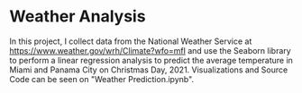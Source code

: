 # Weather Analysis

In this project, I collect data from the National Weather Service at https://www.weather.gov/wrh/Climate?wfo=mfl and use the Seaborn library to perform a linear regression analysis to predict the average temperature in Miami and Panama City on Christmas Day, 2021. Visualizations and Source Code can be seen on "Weather Prediction.ipynb".
